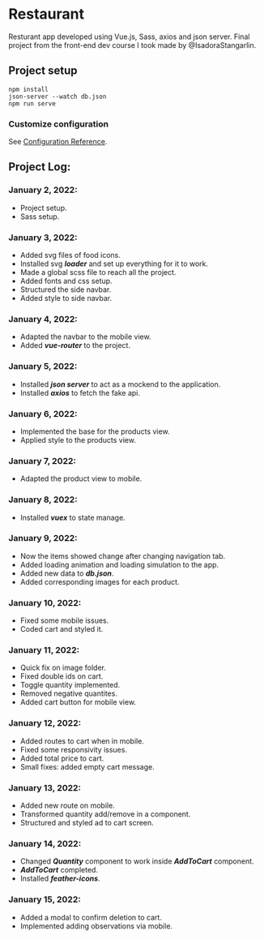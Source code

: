 # Restaurant

Resturant app developed using Vue.js, Sass, axios and json server.
Final project from the front-end dev course I took made by @IsadoraStangarlin.

## Project setup

```
npm install
json-server --watch db.json
npm run serve
```

### Customize configuration

See [Configuration Reference](https://cli.vuejs.org/config/).

## Project Log:

### January 2, 2022:

-   Project setup.
-   Sass setup.

### January 3, 2022:

-   Added svg files of food icons.
-   Installed svg **_loader_** and set up everything for it to work.
-   Made a global scss file to reach all the project.
-   Added fonts and css setup.
-   Structured the side navbar.
-   Added style to side navbar.

### January 4, 2022:

-   Adapted the navbar to the mobile view.
-   Added **_vue-router_** to the project.

### January 5, 2022:

-   Installed **_json server_** to act as a mockend to the application.
-   Installed **_axios_** to fetch the fake api.

### January 6, 2022:

-   Implemented the base for the products view.
-   Applied style to the products view.

### January 7, 2022:

-   Adapted the product view to mobile.

### January 8, 2022:

-   Installed **_vuex_** to state manage.

### January 9, 2022:

-   Now the items showed change after changing navigation tab.
-   Added loading animation and loading simulation to the app.
-   Added new data to **_db.json_**.
-   Added corresponding images for each product.

### January 10, 2022:

-   Fixed some mobile issues.
-   Coded cart and styled it.

### January 11, 2022:

-   Quick fix on image folder.
-   Fixed double ids on cart.
-   Toggle quantity implemented.
-   Removed negative quantites.
-   Added cart button for mobile view.

### January 12, 2022:

-   Added routes to cart when in mobile.
-   Fixed some responsivity issues.
-   Added total price to cart.
-   Small fixes: added empty cart message.

### January 13, 2022:

-   Added new route on mobile.
-   Transformed quantity add/remove in a component.
-   Structured and styled ad to cart screen.

### January 14, 2022:

-   Changed **_Quantity_** component to work inside **_AddToCart_** component.
-   **_AddToCart_** completed.
-   Installed **_feather-icons_**.

### January 15, 2022:

- Added a modal to confirm deletion to cart.
- Implemented adding observations via mobile.